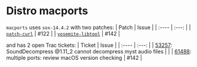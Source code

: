 # Distro macports

`macports` uses `sox-14.4.2` with two patches:
| Patch | Issue |
| :---- | :---: |
| [`patch-curl`](https://github.com/macports/macports-ports/raw/master/audio/sox/files/patch-curl.diff) | #122 |
| [`yosemite-libtool`](https://github.com/macports/macports-ports/raw/master/audio/sox/files/yosemite-libtool.patch) | #142 |

and has 2 open Trac tickets:
| Ticket | Issue |
| :---- | :---: |
| [53257](https://trac.macports.org/ticket/53257): SoundDecompress @1.11_2 cannot decompress myst audio files |  |
| [61488](https://trac.macports.org/ticket/61488): multiple ports: review macOS version checking | #142 |
